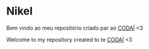 # Nikel

Bem vindo ao meu reposítório criado par ao [CODAÍ](https://codai.growdev.com.br/) <3

Welcome to my repository created to te [CODAÍ](https://codai.growdev.com.br/) <3
